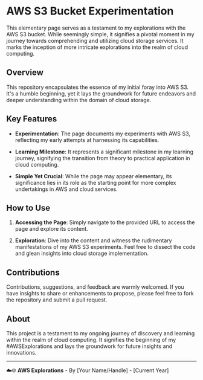 # AWS S3 Bucket Experimentation

This elementary page serves as a testament to my explorations with the AWS S3 bucket. While seemingly simple, it signifies a pivotal moment in my journey towards comprehending and utilizing cloud storage services. It marks the inception of more intricate explorations into the realm of cloud computing.

## Overview

This repository encapsulates the essence of my initial foray into AWS S3. It's a humble beginning, yet it lays the groundwork for future endeavors and deeper understanding within the domain of cloud storage.

## Key Features

- **Experimentation**: The page documents my experiments with AWS S3, reflecting my early attempts at harnessing its capabilities.
  
- **Learning Milestone**: It represents a significant milestone in my learning journey, signifying the transition from theory to practical application in cloud computing.

- **Simple Yet Crucial**: While the page may appear elementary, its significance lies in its role as the starting point for more complex undertakings in AWS and cloud services.

## How to Use

1. **Accessing the Page**: Simply navigate to the provided URL to access the page and explore its content.

2. **Exploration**: Dive into the content and witness the rudimentary manifestations of my AWS S3 experiments. Feel free to dissect the code and glean insights into cloud storage implementation.

## Contributions

Contributions, suggestions, and feedback are warmly welcomed. If you have insights to share or enhancements to propose, please feel free to fork the repository and submit a pull request.

## About

This project is a testament to my ongoing journey of discovery and learning within the realm of cloud computing. It signifies the beginning of my #AWSExplorations and lays the groundwork for future insights and innovations.

---

☁️🌐 **AWS Explorations** - By [Your Name/Handle] - [Current Year]
